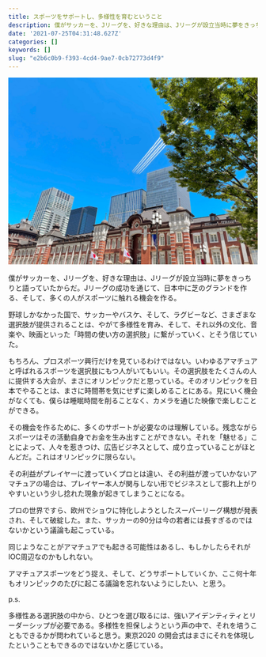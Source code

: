```yaml
---
title: スポーツをサポートし、多様性を育むということ
description: 僕がサッカーを、Jリーグを、好きな理由は、Jリーグが設立当時に夢をきっちりと語っていたからだ。Jリーグの成功を通じて、日本中に芝のグランドを作る、そして、多くの人がスポーツに触れる機会を作る。
date: '2021-07-25T04:31:48.627Z'
categories: []
keywords: []
slug: "e2b6c0b9-f393-4cd4-9ae7-0cb72773d4f9"
---
```

![](1__AKfthEt1FlvlHl__1ljZG0w.jpeg)

僕がサッカーを、Jリーグを、好きな理由は、Jリーグが設立当時に夢をきっちりと語っていたからだ。Jリーグの成功を通じて、日本中に芝のグランドを作る、そして、多くの人がスポーツに触れる機会を作る。

野球しかなかった国で、サッカーやバスケ、そして、ラグビーなど、さまざまな選択肢が提供されることは、やがて多様性を育み、そして、それ以外の文化、音楽や、映画といった「時間の使い方の選択肢」に繋がっていく、とそう信じていた。

もちろん、プロスポーツ興行だけを見ているわけではない。いわゆるアマチュアと呼ばれるスポーツを選択肢にもつ人がいてもいい。その選択肢をたくさんの人に提供する大会が、まさにオリンピックだと思っている。そのオリンピックを日本でやることは、まさに時間帯を気にせずに楽しめることにある。見にいく機会がなくても、僕らは睡眠時間を削ることなく、カメラを通じた映像で楽しむことができる。

その機会を作るために、多くのサポートが必要なのは理解している。残念ながらスポーツはその活動自身でお金を生み出すことができない。それを「魅せる」ことによって、人々を惹きつけ、広告ビジネスとして、成り立っていることがほとんどだ。これはオリンピックに限らない。

その利益がプレイヤーに渡っていくプロとは違い、その利益が渡っていかないアマチュアの場合は、プレイヤー本人が関与しない形でビジネスとして膨れ上がりやすいという少し捻れた現象が起きてしまうことになる。

プロの世界ですら、欧州でショウに特化しようとしたスーパーリーグ構想が発表され、そして破綻した。また、サッカーの90分は今の若者には長すぎるのではないかという議論も起こっている。

同じようなことがアマチュアでも起きる可能性はあるし、もしかしたらそれがIOC周辺なのかもしれない。

アマチュアスポーツをどう捉え、そして、どうサポートしていくか、ここ何十年もオリンピックのたびに起こる議論を忘れないようにしたい、と思う。

p.s.

多様性ある選択肢の中から、ひとつを選び取るには、強いアイデンティティとリーダーシップが必要である。多様性を担保しようという声の中で、それを培うこともできるかが問われていると思う。東京2020 の開会式はまさにそれを体現したということもできるのではないかと感じている。